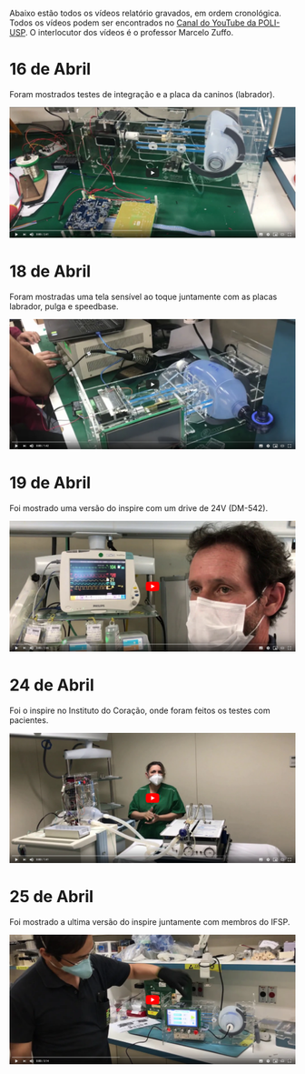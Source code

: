 Abaixo estão todos os vídeos relatório gravados, em ordem cronológica. Todos os vídeos podem ser encontrados no [Canal do YouTube da POLI-USP](https://www.youtube.com/channel/UCJU4uI6j2lfSKkzktwFWQRw). O interlocutor dos vídeos é o professor Marcelo Zuffo.

# 16 de Abril

Foram mostrados testes de integração e a placa da caninos (labrador).

[![Vídeo relatório dia 16 de Abril](https://github.com/Inspire-Poli-USP/Inspire-OpenLung/blob/master/images/Screenshot-VideoRelatorio16-04.png)](https://www.youtube.com/watch?v=5Bk71natObE&)

# 18 de Abril

Foram mostradas uma tela sensível ao toque juntamente com as placas labrador, pulga e speedbase.

[![Vídeo relatório dia 18 de Abril](https://github.com/Inspire-Poli-USP/Inspire-OpenLung/blob/master/images/Screenshot-VideoRelatorio18-04.png)](https://www.youtube.com/watch?v=kMW-kKYsIrE&)

# 19 de Abril

Foi mostrado uma versão do inspire com um drive de 24V (DM-542).

[![Vídeo relatório dia 19 de Abril](https://github.com/Inspire-Poli-USP/Inspire-OpenLung/blob/master/images/ScreenshotsVideoRelatorio19-04.png)](https://www.youtube.com/watch?v=b0nxfpfzyJo&)

# 24 de Abril

Foi o inspire no Instituto do Coração, onde foram feitos os testes com pacientes.

[![Vídeo relatório dia 24 de Abril](https://github.com/Inspire-Poli-USP/Inspire-OpenLung/blob/master/images/ScreenshotVideoRelatorio24-04.png)](https://www.youtube.com/watch?v=mknScegvswc&)

# 25 de Abril

Foi mostrado a ultima versão do inspire juntamente com membros do IFSP.

[![Vídeo relatório dia 25 de Abril](https://github.com/Inspire-Poli-USP/Inspire-OpenLung/blob/master/images/ScreenshotVideoRelatorio25-04.png)](https://www.youtube.com/watch?v=qGx5H0k_fXg&)

